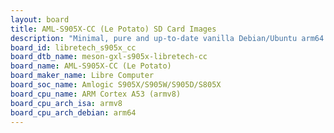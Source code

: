 ```yaml
---
layout: board
title: AML-S905X-CC (Le Potato) SD Card Images
description: "Minimal, pure and up-to-date vanilla Debian/Ubuntu arm64 SD card images for AML-S905X-CC (Le Potato) by Libre Computer, SoC: Amlogic S905X/S905W/S905D/S805X, CPU ISA: armv8"
board_id: libretech_s905x_cc
board_dtb_name: meson-gxl-s905x-libretech-cc
board_name: AML-S905X-CC (Le Potato)
board_maker_name: Libre Computer
board_soc_name: Amlogic S905X/S905W/S905D/S805X
board_cpu_name: ARM Cortex A53 (armv8)
board_cpu_arch_isa: armv8
board_cpu_arch_debian: arm64
---
```


